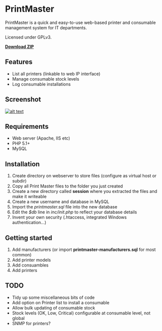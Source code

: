 PrintMaster
===========

PrintMaster is a quick and easy-to-use web-based printer and consumable management system for 
IT departments.

Licensed under GPLv3.

**[Download ZIP](http://github.com/craigrodway/printmaster/zipball/master)**


Features
--------

* List all printers (linkable to web IP interface)
* Manage consumable stock levels
* Log consumable installations


Screenshot
----------

[![alt text][1_img]][1_url]

[1_url]: http://picasaweb.google.co.uk/craig.rodway/PrintMaster?authkey=Gv1sRgCOPWjoHyx_Xw7gE&feat=directlink
[1_img]: http://lh5.ggpht.com/_hb6RYM32rvs/TJSVTvlqnBI/AAAAAAAADEU/A7IXMPrzme8/s400/dashboard.png


Requirements
------------

* Web server (Apache, IIS etc)
* PHP 5.1+
* MySQL


Installation
------------

1. Create directory on webserver to store files (configure as virtual host or subdir)
2. Copy all Print Master files to the folder you just created
3. Create a new directory called **session** where you extracted the files and make it writeable
4. Create a new username and database in MySQL
5. Import the *printmaster.sql* file into the new database
6. Edit the *$db* line in *inc/init.php* to reflect your database details
7. Invent your own security (.htaccess, integrated Windows authentication...)


Getting started
---------------

1. Add manufacturers (or import **printmaster-manufacturers.sql** for most common)
2. Add printer models
3. Add consuambles
4. Add printers


TODO
----

* Tidy up some miscellaneous bits of code
* Add option on Printer list to install a consumable
* Allow bulk updating of consumable stock
* Stock levels (OK, Low, Critical) configurable at consumable level, not global
* SNMP for printers?